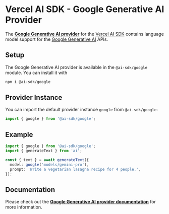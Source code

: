 # Vercel AI SDK - Google Generative AI Provider

The **[Google Generative AI provider](https://sdk.vercel.ai/providers/ai-sdk-providers/google-generative-ai)** for the [Vercel AI SDK](https://sdk.vercel.ai/docs) contains language model support for the [Google Generative AI](https://ai.google/discover/generativeai/) APIs.

## Setup

The Google Generative AI provider is available in the `@ai-sdk/google` module. You can install it with

```bash
npm i @ai-sdk/google
```

## Provider Instance

You can import the default provider instance `google` from `@ai-sdk/google`:

```ts
import { google } from '@ai-sdk/google';
```

## Example

```ts
import { google } from '@ai-sdk/google';
import { generateText } from 'ai';

const { text } = await generateText({
  model: google('models/gemini-pro'),
  prompt: 'Write a vegetarian lasagna recipe for 4 people.',
});
```

## Documentation

Please check out the **[Google Generative AI provider documentation](https://sdk.vercel.ai/providers/ai-sdk-providers/google-generative-ai)** for more information.
